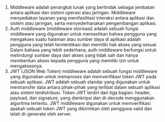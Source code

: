 1. Middleware adalah perangkat lunak yang bertindak sebagai jembatan antara aplikasi dan sistem operasi atau jaringan. Middleware menyediakan layanan yang memfasilitasi interaksi antara aplikasi dan sistem atau jaringan, serta menyederhanakan pengembangan aplikasi.
2. Auth middleware (middleware otorisasi) adalah sebuah fungsi middleware yang digunakan untuk memastikan bahwa pengguna yang mengakses suatu halaman atau sumber daya di aplikasi adalah pengguna yang telah terotentikasi dan memiliki hak akses yang sesuai. Dalam bahasa yang lebih sederhana, auth middleware berfungsi untuk melindungi sumber daya dari akses yang tidak sah dan hanya memberikan akses kepada pengguna yang memiliki izin untuk mengaksesnya.
3. JWT (JSON Web Token) middleware adalah sebuah fungsi middleware yang digunakan untuk memproses dan memverifikasi token JWT pada sebuah aplikasi. JWT adalah sebuah standar yang digunakan untuk mentransfer data antara pihak-pihak yang terlibat dalam sebuah aplikasi atau sistem terdistribusi. Token JWT terdiri dari tiga bagian: header, payload, dan signature, yang dienkripsi dan di-decode menggunakan algoritma tertentu. JWT middleware digunakan untuk memverifikasi apakah sebuah token JWT yang dikirimkan oleh pengguna valid dan telah di-generate oleh server.